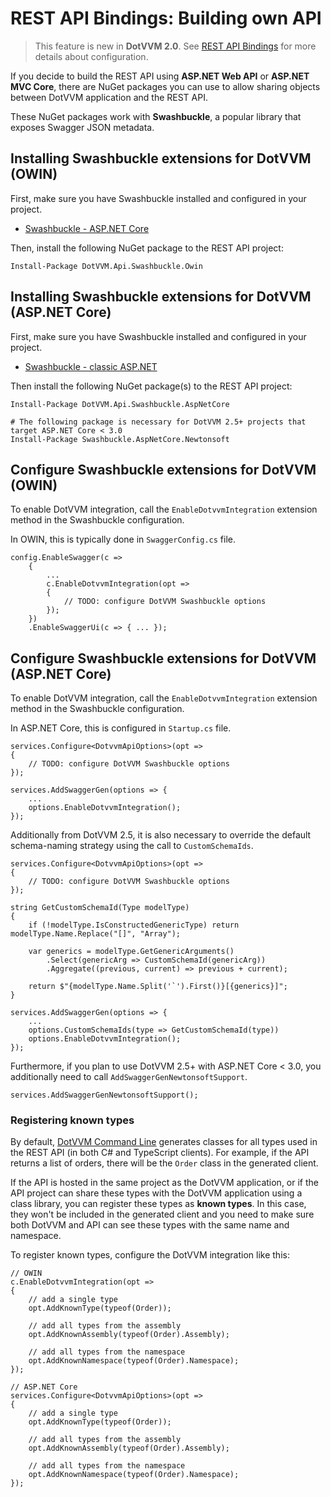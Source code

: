 # REST API Bindings: Building own API

> This feature is new in **DotVVM 2.0**. See [REST API Bindings](/docs/tutorials/basics-rest-api-bindings/{branch}) for more details about configuration.

If you decide to build the REST API using **ASP.NET Web API** or **ASP.NET MVC Core**, there are NuGet packages you can use to allow sharing objects between DotVVM application and the REST API.

These NuGet packages work with **Swashbuckle**, a popular library that exposes Swagger JSON metadata. 

## Installing Swashbuckle extensions for DotVVM (OWIN)

First, make sure you have Swashbuckle installed and configured in your project. 

* [Swashbuckle - ASP.NET Core](https://github.com/domaindrivendev/Swashbuckle.AspNetCore)

Then, install the following NuGet package to the REST API project:

```
Install-Package DotVVM.Api.Swashbuckle.Owin
```

## Installing Swashbuckle extensions for DotVVM (ASP.NET Core)

First, make sure you have Swashbuckle installed and configured in your project.

* [Swashbuckle - classic ASP.NET](https://github.com/domaindrivendev/Swashbuckle) 

Then install the following NuGet package(s) to the REST API project:

```
Install-Package DotVVM.Api.Swashbuckle.AspNetCore

# The following package is necessary for DotVVM 2.5+ projects that target ASP.NET Core < 3.0
Install-Package Swashbuckle.AspNetCore.Newtonsoft
```

## Configure Swashbuckle extensions for DotVVM (OWIN)

To enable DotVVM integration, call the `EnableDotvvmIntegration` extension method in the Swashbuckle configuration.

In OWIN, this is typically done in `SwaggerConfig.cs` file.

```CSHARP
config.EnableSwagger(c =>
    {
        ...
        c.EnableDotvvmIntegration(opt => 
        {
            // TODO: configure DotVVM Swashbuckle options    
        });
    })
    .EnableSwaggerUi(c => { ... });
```

## Configure Swashbuckle extensions for DotVVM (ASP.NET Core)

To enable DotVVM integration, call the `EnableDotvvmIntegration` extension method in the Swashbuckle configuration.

In ASP.NET Core, this is configured in `Startup.cs` file.

```CSHARP
services.Configure<DotvvmApiOptions>(opt => 
{
    // TODO: configure DotVVM Swashbuckle options
});

services.AddSwaggerGen(options => {
    ...
    options.EnableDotvvmIntegration();
});
```

Additionally from DotVVM 2.5, it is also necessary to override the default schema-naming strategy using the call to `CustomSchemaIds`.

```CSHARP
services.Configure<DotvvmApiOptions>(opt => 
{
    // TODO: configure DotVVM Swashbuckle options
});

string GetCustomSchemaId(Type modelType)
{
    if (!modelType.IsConstructedGenericType) return modelType.Name.Replace("[]", "Array");

    var generics = modelType.GetGenericArguments()
        .Select(genericArg => CustomSchemaId(genericArg))
        .Aggregate((previous, current) => previous + current);

    return $"{modelType.Name.Split('`').First()}[{generics}]";
}

services.AddSwaggerGen(options => {
    ...
    options.CustomSchemaIds(type => GetCustomSchemaId(type))
    options.EnableDotvvmIntegration();
});
```

Furthermore, if you plan to use DotVVM 2.5+ with ASP.NET Core < 3.0, you additionally need to call `AddSwaggerGenNewtonsoftSupport`.

```CSHARP
services.AddSwaggerGenNewtonsoftSupport();
```

### Registering known types

By default, [DotVVM Command Line](/docs/tutorials/advanced-dotvvm-command-line/{branch}) generates classes for all types used in the REST API (in both C# and TypeScript clients). For example, if the API returns a list of orders, there will be the `Order` class in the generated client.

If the API is hosted in the same project as the DotVVM application, or if the API project can share these types with the DotVVM application using a class library, you can register these types as **known types**. In this case, they won't be included in the generated client and you need to make sure both DotVVM and API can see these types with the same name and namespace.

To register known types, configure the DotVVM integration like this:

```CSHARP
// OWIN
c.EnableDotvvmIntegration(opt => 
{
    // add a single type
    opt.AddKnownType(typeof(Order));

    // add all types from the assembly
    opt.AddKnownAssembly(typeof(Order).Assembly);

    // add all types from the namespace
    opt.AddKnownNamespace(typeof(Order).Namespace);
});

// ASP.NET Core
services.Configure<DotvvmApiOptions>(opt => 
{
    // add a single type
    opt.AddKnownType(typeof(Order));

    // add all types from the assembly
    opt.AddKnownAssembly(typeof(Order).Assembly);

    // add all types from the namespace
    opt.AddKnownNamespace(typeof(Order).Namespace);
});
```

<!-- Some DotVVM types, such as `GridViewDataSet`, `SortingOptions` or `PagingOptions` are registered as known types by default. This makes building APIs with paging and sorting easier.

## Working with GridViewDataSet

You can declare API controler methods which return `GridViewDataSet` and accepts `SortingOptions` and `PagingOptions`:

```CSHARP
[HttpGet]
public GridViewDataSet<Company> GetCompanies([FromQuery, AsObject(typeof(ISortingOptions))]SortingOptions sortingOptions, [FromQuery, AsObject(typeof(IPagingOptions))]PagingOptions pagingOptions)
{
    var dataSet = new GridViewDataSet<Company>()
    {
        PagingOptions = pagingOptions,
        SortingOptions = sortingOptions
    };
    dataSet.LoadFromQueryable(companiesService.GetAllCompaniesQueryable());
    return dataSet;
}
```

Because we are using HTTP GET, the `[FromQuery]` attribute is used to place all parameters in the URL - the URL will look like this:

```
/api/companies?sortExpression=Name&sortDescending=false&pageIndex=0&pageSize=20
```

However, the generated C# method signature looks like this:

```
public GridViewDataSet<Company> GetCompanies(string sortExpression, bool sortDescending, int pageIndex, int pageSize);
```

Because this would be uncomfortable to consume from the page, there is the `[AsObject]` attribute - it tells the generator to keep these object together. The signature with this attribute looks like this:

```
public GridViewDataSet<Company> GetCompanies(ISortingOptions sortingOptions, IPagingOptions pagingOptions);
```
 -->

